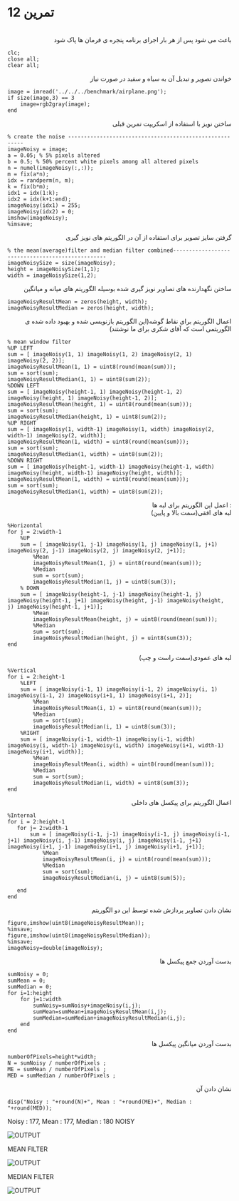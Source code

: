 # 1تمرین 2

<br />
<div dir="rtl">
    باعث می شود پس از هر بار اجرای برنامه پنجره ی فرمان ها پاک شود   
</div>

```
clc;
close all;
clear all;
```
<div dir="rtl">
 خواندن تصویر و تبدیل آن به سیاه و سفید در صورت نیاز
</div>

```
image = imread('../../../benchmark/airplane.png');
if size(image,3) == 3 
    image=rgb2gray(image);
end
```

<div dir="rtl">
 ساختن نویز با استفاده از اسکریپت تمرین قبلی
</div>

```
% create the noise --------------------------------------------------------
imageNoisy = image;
a = 0.05; % 5% pixels altered
b = 0.5; % 50% percent white pixels among all altered pixels
n = numel(imageNoisy(:,:));
m = fix(a*n);
idx = randperm(n, m);
k = fix(b*m);
idx1 = idx(1:k);
idx2 = idx(k+1:end);
imageNoisy(idx1) = 255;
imageNoisy(idx2) = 0;
imshow(imageNoisy);
%imsave;
```
<div dir="rtl">
 گرفتن سایز تصویر برای استفاده از آن در الگوریتم های نویز گیری
</div>

```
% the mean(average)filter and median filter combined-------------------------------------------------
imageNoisySize = size(imageNoisy);
height = imageNoisySize(1,1);
width = imageNoisySize(1,2);
```

<div dir="rtl">
 ساختن نگهدارنده های تصاویر نویز گیری شده بوسیله الگوریتم های میانه و میانگین
</div>

```
imageNoisyResultMean = zeros(height, width);
imageNoisyResultMedian = zeros(height, width);
```

<div dir="rtl">
    اعمال الگوریتم برای نقاط گوشه(این الگوریتم بازنویسی شده و بهبود داده شده ی الگوریتمی است که آقای شکری برای ما نوشتند)
</div>


```
% mean window filter
%UP LEFT
sum = [ imageNoisy(1, 1) imageNoisy(1, 2) imageNoisy(2, 1) imageNoisy(2, 2)];
imageNoisyResultMean(1, 1) = uint8(round(mean(sum)));
sum = sort(sum);
imageNoisyResultMedian(1, 1) = uint8(sum(2));
%DOWN LEFT
sum = [ imageNoisy(height-1, 1) imageNoisy(height-1, 2) imageNoisy(height, 1) imageNoisy(height-1, 2)];
imageNoisyResultMean(height, 1) = uint8(round(mean(sum)));
sum = sort(sum);
imageNoisyResultMedian(height, 1) = uint8(sum(2)); 
%UP RIGHT
sum = [ imageNoisy(1, width-1) imageNoisy(1, width) imageNoisy(2, width-1) imageNoisy(2, width)];
imageNoisyResultMean(1, width) = uint8(round(mean(sum)));
sum = sort(sum);
imageNoisyResultMedian(1, width) = uint8(sum(2)); 
%DOWN RIGHT
sum = [ imageNoisy(height-1, width-1) imageNoisy(height-1, width) imageNoisy(height, width-1) imageNoisy(height, width)];
imageNoisyResultMean(1, width) = uint8(round(mean(sum)));
sum = sort(sum);
imageNoisyResultMedian(1, width) = uint8(sum(2));
```

<div dir="rtl">
 :
    اعمل این الگوریتم برای لبه ها
</div>

<div dir="rtl">
    لبه های افقی(سمت بالا و پایین)
</div>


```
%Horizontal
for j = 2:width-1
    %UP
    sum = [ imageNoisy(1, j-1) imageNoisy(1, j) imageNoisy(1, j+1) imageNoisy(2, j-1) imageNoisy(2, j) imageNoisy(2, j+1)];
        %Mean
        imageNoisyResultMean(1, j) = uint8(round(mean(sum)));
        %Median
        sum = sort(sum);
        imageNoisyResultMedian(1, j) = uint8(sum(3));
    % DOWN
    sum = [ imageNoisy(height-1, j-1) imageNoisy(height-1, j) imageNoisy(height-1, j+1) imageNoisy(height, j-1) imageNoisy(height, j) imageNoisy(height-1, j+1)];
        %Mean
        imageNoisyResultMean(height, j) = uint8(round(mean(sum)));
        %Median
        sum = sort(sum);
        imageNoisyResultMedian(height, j) = uint8(sum(3));    
end
```

<div dir="rtl">
  لبه های عمودی(سمت راست و چپ)
</div>

```
%Vertical
for i = 2:height-1
    %LEFT        
    sum = [ imageNoisy(i-1, 1) imageNoisy(i-1, 2) imageNoisy(i, 1) imageNoisy(i-1, 2) imageNoisy(i+1, 1) imageNoisy(i+1, 2)];
        %Mean
        imageNoisyResultMean(i, 1) = uint8(round(mean(sum)));
        %Median
        sum = sort(sum);
        imageNoisyResultMedian(i, 1) = uint8(sum(3));
    %RIGHT
    sum = [ imageNoisy(i-1, width-1) imageNoisy(i-1, width) imageNoisy(i, width-1) imageNoisy(i, width) imageNoisy(i+1, width-1) imageNoisy(i+1, width)];
        %Mean
        imageNoisyResultMean(i, width) = uint8(round(mean(sum)));
        %Median
        sum = sort(sum);
        imageNoisyResultMedian(i, width) = uint8(sum(3));    
end
```

<div dir="rtl">
 اعمال الگوریتم برای پیکسل های داخلی
</div>

```
%Internal
for i = 2:height-1
   for j= 2:width-1      
       sum = [ imageNoisy(i-1, j-1) imageNoisy(i-1, j) imageNoisy(i-1, j+1) imageNoisy(i, j-1) imageNoisy(i, j) imageNoisy(i-1, j+1) imageNoisy(i+1, j-1) imageNoisy(i+1, j) imageNoisy(i+1, j+1)]; 
           %Mean
           imageNoisyResultMean(i, j) = uint8(round(mean(sum)));
           %Median
           sum = sort(sum);
           imageNoisyResultMedian(i, j) = uint8(sum(5));
        
   end
end
```

<div dir="rtl">
  نشان دادن تصاویر پردازش شده توسط این دو الگوریتم
</div>


```
figure,imshow(uint8(imageNoisyResultMean));
%imsave;
figure,imshow(uint8(imageNoisyResultMedian));
%imsave;
imageNoisy=double(imageNoisy);
```

<div dir="rtl">
 بدست آوردن جمع پیکسل ها
</div>

```
sumNoisy = 0;
sumMean = 0;
sumMedian = 0;
for i=1:height
    for j=1:width
        sumNoisy=sumNoisy+imageNoisy(i,j);
        sumMean=sumMean+imageNoisyResultMean(i,j);
        sumMedian=sumMedian+imageNoisyResultMedian(i,j);     
    end
end
```

<div dir="rtl">
  بدست آوردن میانگین پیکسل ها
</div>

```
numberOfPixels=height*width;
N = sumNoisy / numberOfPixels ;
ME = sumMean / numberOfPixels ;
MED = sumMedian / numberOfPixels ;
```

<div dir="rtl">
 نشان دادن آن 
</div>

```
disp("Noisy : "+round(N)+", Mean : "+round(ME)+", Median : "+round(MED));
```
Noisy : 177, Mean : 177, Median : 180
NOISY

![OUTPUT](t12-noisy.png)

MEAN FILTER

![OUTPUT](t12-mean.png)

MEDIAN FILTER

![OUTPUT](t12-median.png)
